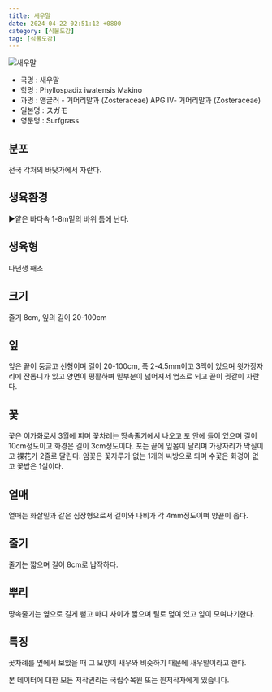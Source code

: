 ```yaml
---
title: 새우말
date: 2024-04-22 02:51:12 +0800
category: [식물도감]
tag: [식물도감]
---
```




![새우말](/fileUpload/plants/basic/Zosteraceae/Phyllospadix/11985/1_th2.JPG)
- 국명 : 새우말
- 학명 : Phyllospadix iwatensis Makino
- 과명 : 앵글러 - 거머리말과 (Zosteraceae) APG Ⅳ- 거머리말과 (Zosteraceae)
- 일본명 : スガモ
- 영문명 : Surfgrass


## 분포
전국 각처의 바닷가에서 자란다.
## 생육환경
▶얕은 바다속 1-8m밑의 바위 틈에 난다.
## 생육형
다년생 해초
## 크기
줄기 8cm, 잎의 길이 20-100cm
## 잎
잎은 끝이 둥글고 선형이며 길이 20-100cm, 폭 2-4.5mm이고 3맥이 있으며 윗가장자리에 잔톱니가 있고 양면이 평활하며 밑부분이 넓어져서 엽초로 되고 끝이 귓같이 자란다.
## 꽃
꽃은 이가화로서 3월에 피며 꽃차례는 땅속줄기에서 나오고 포 안에 들어 있으며 길이 10cm정도이고 화경은 길이 3cm정도이다. 포는 끝에 잎몸이 달리며 가장자리가 막질이고 裸花가 2줄로 달린다. 암꽃은 꽃자루가 없는 1개의 씨방으로 되며 수꽃은 화경이 없고 꽃밥은 1실이다.
## 열매
열매는 화살밑과 같은 심장형으로서 길이와 나비가 각 4mm정도이며 양끝이 좁다.
## 줄기
줄기는 짧으며 길이 8cm로 납작하다.
## 뿌리
땅속줄기는 옆으로 길게 뻗고 마디 사이가 짧으며 털로 덮여 있고 잎이 모여나기한다.
## 특징
꽃차례를 옆에서 보았을 때 그 모양이 새우와 비슷하기 때문에 새우말이라고 한다.






본 데이터에 대한 모든 저작권리는 국립수목원 또는 원저작자에게 있습니다.
